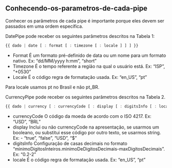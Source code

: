 ## Conhecendo-os-parametros-de-cada-pipe

Conhecer os parâmetros de cada pipe é importante porque eles devem ser passados em uma ordem específica.

DatePipe pode receber os seguintes parâmetros descritos na Tabela 1:


```js
{{ dado | date [ : format [ : timezone [ : locale ] ] ] }}
```

- Format	É um formato pré-definido de data ou um nome para um formato nativo. Ex: “dd/MM/yyyy h:mm”, “short”
- Timezone	É o tempo referente a região na qual o usuário está. Ex: “ISP”, “+0530”
- Locale	É o código regra de formatação usada. Ex: “en_US”, “pt”

Para locale usamos pt no Brasil e não pt_BR.

CurrencyPipe pode receber os seguintes parâmetros descritos na Tabela 2.


```js
{{ dado | currency [ : currencyCode [ : display [ : digitsInfo [ : locale ]]]] }}
```

- currencyCode	O código da moeda de acordo com o ISO 4217. Ex: “USD”, “BRL”
- display	Inclui ou não currencyCode na apresentação, se usarmos um booleano, ou substitui esse código por outro texto, se usarmos string. Ex: - “true”, “false”, “USD”, “$”
- digitsInfo	Configuração de casas decimais no formato “minimoDigitosInteiros.minimoDeDigitosDecimais-maxDigitosDecimais”. Ex: “0.2-2”
- locale	É o código regra de formatação usada. Ex: “en_US”, “pt”

